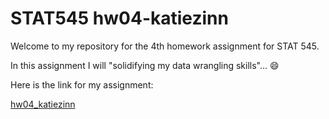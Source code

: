 
# STAT545 hw04-katiezinn

Welcome to my repository for the 4th homework assignment for STAT 545. 

In this assignment I will "solidifying my data wrangling skills"... :smile:

Here is the link for my assignment: 

[hw04_katiezinn](link)
